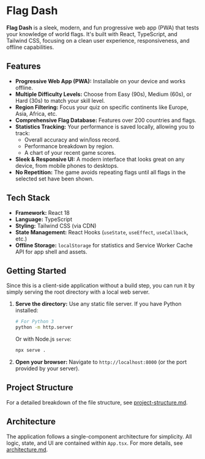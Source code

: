 # Flag Dash

**Flag Dash** is a sleek, modern, and fun progressive web app (PWA) that tests your knowledge of world flags. It's built with React, TypeScript, and Tailwind CSS, focusing on a clean user experience, responsiveness, and offline capabilities.

## Features

-   **Progressive Web App (PWA):** Installable on your device and works offline.
-   **Multiple Difficulty Levels:** Choose from Easy (90s), Medium (60s), or Hard (30s) to match your skill level.
-   **Region Filtering:** Focus your quiz on specific continents like Europe, Asia, Africa, etc.
-   **Comprehensive Flag Database:** Features over 200 countries and flags.
-   **Statistics Tracking:** Your performance is saved locally, allowing you to track:
    -   Overall accuracy and win/loss record.
    -   Performance breakdown by region.
    -   A chart of your recent game scores.
-   **Sleek & Responsive UI:** A modern interface that looks great on any device, from mobile phones to desktops.
-   **No Repetition:** The game avoids repeating flags until all flags in the selected set have been shown.

## Tech Stack

-   **Framework:** React 18
-   **Language:** TypeScript
-   **Styling:** Tailwind CSS (via CDN)
-   **State Management:** React Hooks (`useState`, `useEffect`, `useCallback`, etc.)
-   **Offline Storage:** `localStorage` for statistics and Service Worker Cache API for app shell and assets.

## Getting Started

Since this is a client-side application without a build step, you can run it by simply serving the root directory with a local web server.

1.  **Serve the directory:**
    Use any static file server. If you have Python installed:
    ```bash
    # For Python 3
    python -m http.server
    ```
    Or with Node.js `serve`:
    ```bash
    npx serve .
    ```

2.  **Open your browser:**
    Navigate to `http://localhost:8000` (or the port provided by your server).

## Project Structure

For a detailed breakdown of the file structure, see [project-structure.md](./project-structure.md).

## Architecture

The application follows a single-component architecture for simplicity. All logic, state, and UI are contained within `App.tsx`. For more details, see [architecture.md](./architecture.md).
